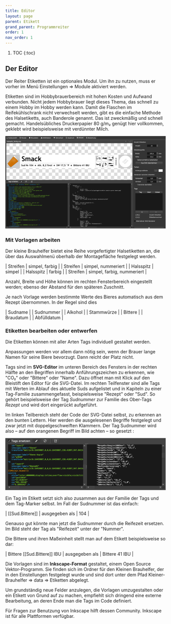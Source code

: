 ```yaml
---
title: Editor
layout: page
parent: Etikett
grand_parent: Programmreiter
order: 1
nav_order: 1
---
```


1. TOC
{:toc}

## Der Editor

Der Reiter Etiketten ist ein optionales Modul. Um ihn zu nutzen, muss er vorher im Menü Einstellungen => Module aktiviert werden. 

Etiketten sind im Hobbybrauerbereich mit hohen Kosten und Aufwand verbunden. Nicht jedem Hobbybrauer liegt dieses Thema, das schnell zu einem Hobby im Hobby werden kann. Damit die Flaschen im Reifekühlschrank nicht verwechselt werden, gibt es die einfache Methode des Halsetiketts, auch Banderole genannt. Das ist zweckmäßig und schnell gemacht. Handelsübliches Druckerpapier 80 g/m₂ genügt hier vollkommen, geklebt wird beispielsweise mit verdünnter Milch.

![image](/assets/images/pictorial/0701_etikett-1_web.png)

### Mit Vorlagen arbeiten

Der kleine Brauhelfer bietet eine Reihe vorgefertigter Halsetiketten an, die über das Auswahlmenü oberhalb der Montagefläche festgelegt werden. 

| Streifen | simpel, farbig |
| Streifen | simpel, nummeriert |
| Halsspitz | simpel |
| Halsspitz | farbig |
| Streifen | simpel, farbig, nummeriert |

Anzahl, Breite und Höhe können im rechten Fensterbereich eingestellt werden; ebenso der Abstand für den späteren Zuschnitt.

Je nach Vorlage werden bestimmte Werte des Bieres automatisch aus dem Rezept übernommen. In der Regel sind dies

| Sudname |
| Sudnummer |
| Alkohol |
| Stammwürze |
| Bittere |
| Braudatum |
| Abfülldatum |

### Etiketten bearbeiten oder entwerfen

Die Etiketten können mit aller Arten Tags individuell gestaltet werden.

Anpassungen werden vor allem dann nötig sein, wenn der Brauer lange Namen für seine Biere bevorzugt. Dann reicht der Platz nicht.

Tags sind im **SVG-Editor** im unteren Bereich des Fensters in der rechten Hälfte an den Begriffen innerhalb Anführungszeichen zu erkennen, wie "CO₂" oder "Bittere" oder "Name". Dazu öffnet man mit Klick auf den Bleistift den Editor für die SVG-Datei. Im rechten Teilfenster sind alle Tags mit Werten im Ablauf des aktuelle Suds aufgelistet und in Kapiteln zu einer Tag-Familie zusammengefasst, beispielsweise "Rezept" oder "Sud". So gehört beispielsweise der Tag _Sudnummer_ zur Familie des Ober-Tags _Rezept_ und wird dort eingerückt aufgeführt.

Im linken Teilbereich steht der Code der SVG-Datei selbst, zu erkennen an den bunten Lettern. Hier werden die ausgelesenen Begriffe festgelegt und zwar jetzt mit  doppelgeschweiften Klammern. Der Tag Sudnummer wird also – auf den orangenen Begriff im Bild achten – so gesetzt :

![image](/assets/images/pictorial/0702_etikett-2_web.png)

Ein Tag im Etikett setzt sich also zusammen aus der Familie der Tags und dem Tag-Marker selbst. Im Fall der Sudnummer ist das einfach:

| [[Sud.Bittere]] | ausgegeben als | 104 |

Genauso gut könnte man jetzt die Sudnummer durch die Reifezeit ersetzen. Im Bild steht der Tag als "Reifezeit" unter der "Nummer".

Die Bittere und ihren Maßeinheit stellt man auf dem Etikett beispielsweise so dar:

| Bittere [[Sud.Bittere]] IBU | ausgegeben als | Bittere 41 IBU |

Die Vorlagen sind im **Inkscape-Format** gestaltet, einem Open Source Vektor-Programm. Sie finden sich im Ordner für den Kleinen Brauhelfer, der in den Einstellungen festgelegt wurde und sind dort unter dem Pfad Kleiner-Brauhelfer => data => Etiketten abgelegt.

Um grundständig neue Felder anzulegen, die Vorlagen umzugestalten oder ein Etikett von Grund auf zu machen, empfiehlt sich dringend eine externe Bearbeitung, an deren Ende man die Tags im Code definiert.

Für Fragen zur Benutzung von Inkscape hilft dessen Community. Inkscape ist für alle Plattformen verfügbar.

